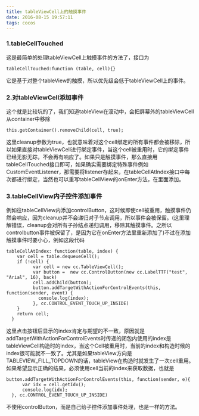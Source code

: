 ```yaml
---
title: tableViewCell上的触摸事件
date: 2016-08-15 19:57:11
tags: cocos
---
```


### 1.tableCellTouched

这是最简单的处理tableViewCell上触摸事件的方法了，接口为

```
tableCellTouched:function (table, cell){}
```

它是基于对整个tableView的触摸，所以优先级会低于tableViewCell上的事件。

### 2.对tableViewCell添加事件

这个就是比较坑的了，我们知道tableView在滚动中，会把屏幕外的tableViewCell从container中移除

```
this.getContainer().removeChild(cell, true);
```

这里cleanup参数为true，也就意味着对这个cell绑定的所有事件都会被移除，所以如果直接对tableViewCell进行绑定事件，当这个cell被重用时，它的绑定事件已经无影无踪，不会再有响应了。如果只是触摸事件，那么直接用tableCellTouched接口即可，如果确实需要绑定特殊事件例如CustomEventListener，那需要将listener存起来，在tableCellAtIndex接口中每次都进行绑定，当然也可以重写tableCellView的onEnter方法，在里面添加。

### 3.tableCellView内子控件添加事件

例如往tableCellView内添加controlButton，这时候即使cell被重用，触摸事件仍然会响应，因为cleanup并不会递归对子节点调用，所以事件会被保留。(这里理解错误，cleanup会对所有子孙结点递归调用，移除其触摸事件。之所以controlbutton事件被保留了，是因为它在onEnter方法里重新添加了)不过在添加触摸事件时要小心，例如这段代码

```
tableCellAtIndex: function(table, index) {
    var cell = table.dequeueCell();
    if (!cell) {
          var cell = new cc.TableViewCell();
          var button =  new cc.ControlButton(new cc.LabelTTF("test", "Arial", 16), back)
          cell.addChild(button);
          button.addTargetWithActionForControlEvents(this, function(sender, event) {
            console.log(index);
          }, cc.CONTROL_EVENT_TOUCH_UP_INSIDE)
    } 
    return cell;
  }
```

这里点击按钮后显示的index肯定与期望的不一致，原因就是addTargetWithActionForControlEvents时传递的闭包内使用的index是tableViewCell构造时的index，当这个Cell被重用时，当前的index和构造时候的index很可能就不一致了。尤其是如果tableView方向是TABLEVIEW_FILL_TOPDOWN的话，tableView在构造时就发生了一次cell重用。如果希望显示正确的结果，必须使用cell当前的index来获取数据，也就是

```
button.addTargetWithActionForControlEvents(this, function(sender, e){
      var idx = cell.getIdx();
      console.log(idx);
  }, cc.CONTROL_EVENT_TOUCH_UP_INSIDE)
```

不使用controlButton，而是自己给子控件添加事件处理，也是一样的方法。